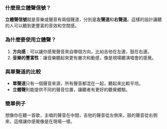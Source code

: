 ### 什麼是立體聲信號？

**立體聲信號**就是音樂或聲音有兩個聲道，分別是**左聲道**和**右聲道**。這樣的設計讓聽的人可以聽到更豐富的音效和空間感。

### 為什麼要使用立體聲？

1. **方向感**：可以讓你感覺聲音來自哪個方向，比如吉他在左邊，鼓在右邊。
2. **音樂的豐富性**：讓音樂聽起來更有層次和動感，像是現場聽演唱會的感覺。

### 與單聲道的比較

- **單聲道**只有一個聲音來源，所有聲音都混在一起，聽起來比較平坦。
- **立體聲**則能提供不同的聲音位置，讓聽者有更好的聽覺體驗。

### 簡單例子

想像你在聽一首歌，主唱的聲音在中間，吉他的聲音從左側來，鼓的聲音從右側來，這樣讓你感覺像是在現場一樣。